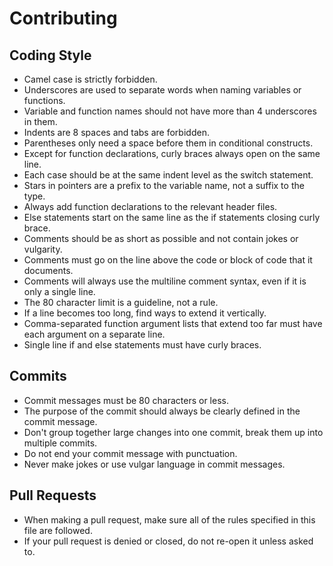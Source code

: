 # Contributing

## Coding Style
* Camel case is strictly forbidden.
* Underscores are used to separate words when naming variables or functions.
* Variable and function names should not have more than 4 underscores in them.
* Indents are 8 spaces and tabs are forbidden.
* Parentheses only need a space before them in conditional constructs.
* Except for function declarations, curly braces always open on the same line.
* Each case should be at the same indent level as the switch statement.
* Stars in pointers are a prefix to the variable name, not a suffix to the type.
* Always add function declarations to the relevant header files.
* Else statements start on the same line as the if statements closing curly brace.
* Comments should be as short as possible and not contain jokes or vulgarity.
* Comments must go on the line above the code or block of code that it documents.
* Comments will always use the multiline comment syntax, even if it is only a single line.
* The 80 character limit is a guideline, not a rule.
* If a line becomes too long, find ways to extend it vertically.
* Comma-separated function argument lists that extend too far must have each argument on a separate line.
* Single line if and else statements must have curly braces.

## Commits
* Commit messages must be 80 characters or less.
* The purpose of the commit should always be clearly defined in the commit message.
* Don't group together large changes into one commit, break them up into multiple commits.
* Do not end your commit message with punctuation.
* Never make jokes or use vulgar language in commit messages.

## Pull Requests
* When making a pull request, make sure all of the rules specified in this file are followed.
* If your pull request is denied or closed, do not re-open it unless asked to.
